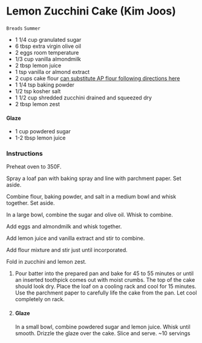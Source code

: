 # Lemon Zucchini Cake (Kim Joos)

`Breads` `Summer`

- 1 1/4 cup granulated sugar
- 6 tbsp extra virgin olive oil
- 2 eggs room temperature
- 1/3 cup vanilla almondmilk
- 2 tbsp lemon juice
- 1 tsp vanilla or almond extract
- 2 cups cake flour [can substitute AP flour following directions here](https://www.momontimeout.com/substitute-purpose-flour-cake-flour/)
- 1 1/4 tsp baking powder
- 1/2 tsp kosher salt
- 1 1/2 cup shredded zucchini drained and squeezed dry
- 2 tbsp lemon zest

#### Glaze

- 1 cup powdered sugar
- 1-2 tbsp lemon juice

### Instructions

Preheat oven to 350F.

Spray a loaf pan with baking spray and line with parchment paper. Set aside.

Combine flour, baking powder, and salt in a medium bowl and whisk together. Set aside.

In a large bowl, combine the sugar and olive oil. Whisk to combine.

Add eggs and almondmilk and whisk together.

Add lemon juice and vanilla extract and stir to combine.

Add flour mixture and stir just until incorporated.

Fold in zucchini and lemon zest.

1. Pour batter into the prepared pan and bake for 45 to 55 minutes or until an inserted toothpick comes out with moist crumbs. The top of the cake should look dry.
    Place the loaf on a cooling rack and cool for 15 minutes. Use the parchment paper to carefully life the cake from the pan. Let cool completely on rack.
2. #### Glaze
    In a small bowl, combine powdered sugar and lemon juice. Whisk until smooth.
    Drizzle the glaze over the cake.
    Slice and serve. ~10 servings

